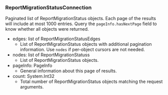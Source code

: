 ### ReportMigrationStatusConnection
Paginated list of ReportMigrationStatus objects. Each page of the results will include at most 1000 entries. Query the `pageInfo.hasNextPage` field to know whether all objects were returned.

- edges: list of ReportMigrationStatusEdges
  - List of ReportMigrationStatus objects with additional pagination information. Use `nodes` if per-object cursors are not needed.
- nodes: list of ReportMigrationStatuss
  - List of ReportMigrationStatus objects.
- pageInfo: PageInfo
  - General information about this page of results.
- count: System.Int32
  - Total number of ReportMigrationStatus objects matching the request arguments.
